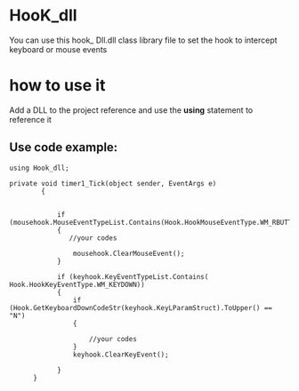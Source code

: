 # HooK_dll
You can use this hook_ Dll.dll class library file to set the hook to intercept keyboard or mouse events
# how to use it
Add a DLL to the project reference and use the **using** statement to reference it
## Use code example:

```
using Hook_dll;

private void timer1_Tick(object sender, EventArgs e)
        {
            

            if (mousehook.MouseEventTypeList.Contains(Hook.HookMouseEventType.WM_RBUTTONDOWN))
            {
               //your codes

                mousehook.ClearMouseEvent();
            }

            if (keyhook.KeyEventTypeList.Contains( Hook.HookKeyEventType.WM_KEYDOWN))
            {
                if (Hook.GetKeyboardDownCodeStr(keyhook.KeyLParamStruct).ToUpper() == "N")
                {
                   
                    //your codes
                }
                keyhook.ClearKeyEvent();

            }
      }  

